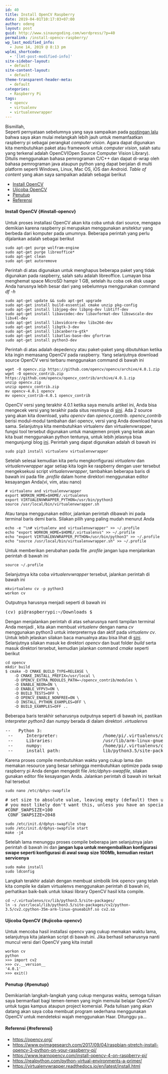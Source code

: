 ```yaml
---
id: 40
title: Install OpenCV Raspberry
date: 2019-04-01T10:17:03+07:00
author: odeng
layout: post
guid: http://www.sinaungoding.com/wordpress/?p=40
permalink: /install-opencv-raspberry/
wp_last_modified_info:
  - June 14, 2019 @ 8:13 pm
wplmi_shortcode:
  - '[lmt-post-modified-info]'
site-sidebar-layout:
  - default
site-content-layout:
  - default
theme-transparent-header-meta:
  - default
categories:
  - Raspberry Pi
tags:
  - opencv
  - virtualenv
  - virtualenvwrapper
---
```

Bismillah,  
Seperti pernyataan sebelumnya yang saya sampaikan pada <a rel="noreferrer noopener" aria-label="postingan lalu (opens in a new tab)" href="/memasang-modul-kamera-di-raspberry/" target="_blank">postingan lalu</a> bahwa saya akan mulai melangkah lebih jauh untuk memanfaatkan raspberry pi sebagai perangkat _computer vision_. Agara dapat digunakan kita membutuhkan paket atau framework untuk _computer vision_, salah satu yang terkenal adalah OpenCV(Open Source Computer Vision Library). Ditulis menggunakan bahasa pemrograman C/C++ dan dapat di-wrap oleh bahasa pemrograman java ataupun python yang dapat berjalan di multi platform seperti Windows, Linux, Mac OS, iOS dan Android. _Table of content_ yang akan saya sampaikan adalah sebagai berikut

  * [Install OpenCV](#install-opencv)
  * [Ujicoba OpenCV](#ujicoba-opencv)
  * [Penutup](#penutup)
  * [Referensi](#referensi)

#### Install OpenCV {#install-opencv}

Untuk proses installasi OpenCV akan kita coba untuk dari source, mengapa demikian karena raspberry pi merupakan menggunakan arsitektur yang berbeda dari komputer pada umumnya. Beberapa perintah yang perlu dijalankan adalah sebagai berikut

<pre class="wp-block-code"><code>sudo apt-get purge wolfram-engine
sudo apt-get purge libreoffice*
sudo apt-get clean
sudo apt-get autoremove</code></pre>

Perintah di atas digunakan untuk menghapus beberapa paket yang tidak digunakan pada raspberry, salah satu adalah libreoffice. Lumayan bisa menghemat space MicroSD hampir 1 GB, setelah itu coba cek disk usage Anda harusnya lebih besar dari yang sebelumnya menggunakan command _df -h_

<pre class="wp-block-code"><code>sudo apt-get update && sudo apt-get upgrade
sudo apt-get install build-essential cmake unzip pkg-config
sudo apt-get install libjpeg-dev libpng-dev libtiff-dev
sudo apt-get install libavcodec-dev libavformat-dev libswscale-dev libv4l-dev
sudo apt-get install libxvidcore-dev libx264-dev
sudo apt-get install libgtk-3-dev
sudo apt-get install libcanberra-gtk*
sudo apt-get install libatlas-base-dev gfortran
sudo apt-get install python3-dev</code></pre>

Perintah di atas adalah depedency atau paket-paket yang dibutuhkan ketika kita ingin memasang OpenCV pada raspberry. Yang selanjutnya download source OpenCV versi terbaru menggunakan command di bawah ini

<pre class="wp-block-code"><code>wget -O opencv.zip https://github.com/opencv/opencv/archive/4.0.1.zip
wget -O opencv_contrib.zip https://github.com/opencv/opencv_contrib/archive/4.0.1.zip
unzip opencv.zip
unzip opencv_contrib.zip
mv opencv-4.0.1 opencv
mv opencv_contrib-4.0.1 opencv_contrib</code></pre>

OpenCV versi yang terakhir 4.0.1 ketika saya menulis artikel ini, Anda bisa mengecek versi yang terakhir pada situs resminya di <a rel="noreferrer noopener" aria-label="sini (opens in a new tab)" href="https://opencv.org/releases.html" target="_blank">sini</a>. Ada 2 source yang akan kita download, yaitu _opencv_ dan _opencv_contrib_. _opencv_contrib_ berisi modul-modul tambahan dari opencv, versi yang Anda download harus sama. Selanjutnya kita membutuhkan virtualenv dan virtualenvwrapper, fungsi tool tersebut digunakan untuk manajemen projek yang kelak akan kita buat menggunakan python tentunya, untuk lebih jelasnya bisa mengunjungi blog <a rel="noreferrer noopener" aria-label="ini (opens in a new tab)" href="https://www.petanikode.com/python-virtualenv/" target="_blank">ini</a>. Perintah yang dapat digunakan adalah di bawah ini

<pre class="wp-block-code"><code>sudo pip3 install virtualenv virtualenvwrapper</code></pre>

Setelah selesai kemudian kita perlu mengkonfigurasi _virtualenv_ dan _virtualenvwrapper_ agar setiap kita login ke raspberry dengan user tersebut mengeksekusi script _virtualenvwrapper_, tambahkan beberapa baris di bawah ini pada file _.profile_ dalam home direktori menggunakan editor kesayangan Anda(vi, vim, atau nano)

<pre class="wp-block-code"><code># virtualenv and virtualenvwrapper
export WORKON_HOME=$HOME/.virtualenvs
export VIRTUALENVWRAPPER_PYTHON=/usr/bin/python3
source /usr/local/bin/virtualenvwrapper.sh</code></pre>

Atau tanpa menggunakan editor, jalankan perintah dibawah ini pada terminal baris demi baris. Silakan pilih yang paling mudah menurut Anda

<pre class="wp-block-code"><code>echo -e "\n# virtualenv and virtualenvwrapper" >> ~/.profile
echo "export WORKON_HOME=$HOME/.virtualenvs" >> ~/.profile
echo "export VIRTUALENVWRAPPER_PYTHON=/usr/bin/python3" >> ~/.profile
echo "source /usr/local/bin/virtualenvwrapper.sh" >> ~/.profile</code></pre>

Untuk memberikan perubahan pada file _.profile_ jangan lupa menjalankan perintah di bawah ini

<pre class="wp-block-code"><code>source ~/.profile</code></pre>

Selanjutnya kita coba _virtualenvwrapper_ tersebut, jalankan perintah di bawah ini 

<pre class="wp-block-code"><code>mkvirtualenv cv -p python3
workon cv</code></pre>

Outputnya harusnya menjadi seperti di bawah ini

<pre class="wp-block-preformatted">(cv) pi@raspberrypi:~/Downloads $</pre>

Dengan menjalankan perintah di atas seharusnya nanti tampilan terminal Anda menjadi , kita akan membuat _virtualenv_ dengan nama _cv_ menggunakan python3 untuk interpreternya dan aktif pada _virtualenv cv_. Untuk lebih jelaskan silakan baca manualnya atau bisa lihat di <a rel="noreferrer noopener" aria-label="sini (opens in a new tab)" href="https://virtualenvwrapper.readthedocs.io/en/latest/command_ref.html" target="_blank">sini</a>. Selanjutnya silakan masuk ke direktori _opencv_ dan buat folder _build_ serta masuk direktori tersebut, kemudian jalankan command _cmake_ seperti berikut

<pre class="wp-block-code"><code>cd opencv
mkdir build
$ cmake -D CMAKE_BUILD_TYPE=RELEASE \
    -D CMAKE_INSTALL_PREFIX=/usr/local \
    -D OPENCV_EXTRA_MODULES_PATH=~/opencv_contrib/modules \
    -D ENABLE_NEON=ON \
    -D ENABLE_VFPV3=ON \
    -D BUILD_TESTS=OFF \
    -D OPENCV_ENABLE_NONFREE=ON \
    -D INSTALL_PYTHON_EXAMPLES=OFF \
    -D BUILD_EXAMPLES=OFF ..</code></pre>

Beberapa baris terakhir seharusnya outputnya seperti di bawah ini, pastikan interpreter _python3_ dan _numpy_ berada di dalam direktori _.virtualenvs_

<pre class="wp-block-preformatted">--   Python 3:<br /> --     Interpreter:                 /home/pi/.virtualenvs/cv/bin/python3 (ver 3.5.3)<br /> --     Libraries:                   /usr/lib/arm-linux-gnueabihf/libpython3.5m.so (ver 3.5.3)<br /> --     numpy:                       /home/pi/.virtualenvs/cv/lib/python3.5/site-packages/numpy/core/include (ver 1.16.2)<br /> --     install path:                lib/python3.5/site-packages/cv2/python-3.5</pre>

Karena proses compile membutuhkan waktu yang cukup lama dan memakan resource yang besar sehingga membutuhkan optimize pada swap raspberry pi Anda dengan mengedit file _/etc/dphys-swapfile_, silakan gunakan editor file kesayangan Anda. Jalankan perintah di bawah ini terkait hal tersebut

<pre class="wp-block-code"><code>sudo nano /etc/dphys-swapfile</code></pre>

<pre class="wp-block-preformatted"># set size to absolute value, leaving empty (default) then uses computed value<br /># you most likely don't want this, unless you have an special disk situation<br />#CONF_SWAPSIZE=100<br /> CONF_SWAPSIZE=2048</pre>

<pre class="wp-block-code"><code>sudo /etc/init.d/dphys-swapfile stop
sudo /etc/init.d/dphys-swapfile start
make -j4</code></pre>

Setelah lama menunggu proses compile beberapa jam selanjutnya jalan perintah di bawah ini dan **jangan lupa untuk mengembalikan konfigurasi swape seperti konfigurasi di awal swap size 100Mb, kemudian restart servicenya**

<pre class="wp-block-code"><code>sudo make install
sudo ldconfig</code></pre>

Langkah terakhir adalah dengan membuat simbolik link opencv yang telah kita compile ke dalam virtualenvs menggunakan perintah di bawah ini, perhatikan baik-baik untuk lokasi library OpenCV hasil kita compile.

<pre class="wp-block-code"><code>cd ~/.virtualenvs/cv/lib/python3.5/site-packages/
ln -s /usr/local/lib/python3.5/site-packages/cv2/python-3.5/cv2.cpython-35m-arm-linux-gnueabihf.so cv2.so</code></pre>

#### Ujicoba OpenCV {#ujicoba-opencv}

Untuk mencoba hasil installasi opencv yang cukup memakan waktu lama, selanjutnya kita jalankan script di bawah ini. Jika berhasil seharusnya nanti muncul versi dari OpenCV yang kita install

<pre class="wp-block-code"><code>workon cv
python
>>> import cv2
>>> cv.__version__
'4.0.1'
>>> exit()</code></pre>

#### Penutup {#penutup}

Demikianlah langkah-langkah yang cukup menguras waktu, semoga tulisan saya bermanfaat bagi temen-temen yang ingin memulai belajar OpenCV untuk tugas kampus ataupun project komersial. Pada tulisan yang akan datang akan saya coba membuat program sederhana menggunakan OpenCV untuk mendeteksi wajah menggunakan Haar. Ditunggu ya&#8230;

#### Referensi {#referensi}

  * <https://opencv.org/>
  * <https://www.pyimagesearch.com/2017/09/04/raspbian-stretch-install-opencv-3-python-on-your-raspberry-pi/>
  * <https://www.learnopencv.com/install-opencv-4-on-raspberry-pi/>
  * <https://realpython.com/python-virtual-environments-a-primer/>
  * <https://virtualenvwrapper.readthedocs.io/en/latest/install.html>